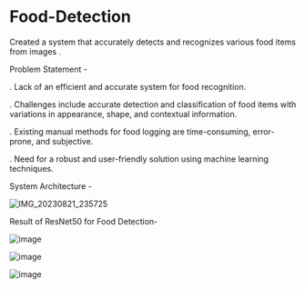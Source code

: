 # Food-Detection
Created a system that accurately detects and recognizes various food items from images .

Problem Statement -

. Lack of an efficient and accurate system for food recognition.

. Challenges include accurate detection and classification of food items with variations in appearance, shape, and contextual information.

. Existing manual methods for food logging are time-consuming, error-prone, and subjective.

. Need for a robust and user-friendly solution using machine learning techniques.

System Architecture -

![IMG_20230821_235725](https://github.com/harshnipandita/Food-Detection/assets/98467430/d9c9f833-1411-4a29-994b-26339886e76b)

Result of ResNet50 for Food Detection-

![image](https://github.com/harshnipandita/Food-Detection/assets/98467430/5352b81b-281a-429d-8462-b49f6deb38e5)

![image](https://github.com/harshnipandita/Food-Detection/assets/98467430/e9213f36-1f3b-46f3-9a2e-cb40ed9ef644)


![image](https://github.com/harshnipandita/Food-Detection/assets/98467430/1a375e01-426c-4e7f-a86b-51142da43c03)



